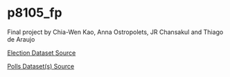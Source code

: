 # p8105_fp
Final project by Chia-Wen Kao, Anna Ostropolets, JR Chansakul and Thiago de Araujo



[Election Dataset Source](https://www.kaggle.com/unanimad/us-election-2020?select=president_state.csv)

[Polls Dataset(s) Source](https://github.com/fivethirtyeight/data/tree/master/election-forecasts-2020)